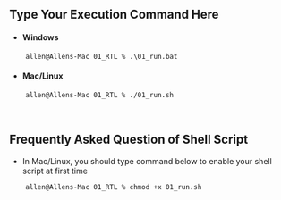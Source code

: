## Type Your **Execution Command** Here

* #### Windows

```shell!
    allen@Allens-Mac 01_RTL % .\01_run.bat
```

* #### Mac/Linux

```shell!
    allen@Allens-Mac 01_RTL % ./01_run.sh
```

</br>


## Frequently Asked Question of Shell Script
* In Mac/Linux, you should type command below to enable your shell script at first time
```shell!
    allen@Allens-Mac 01_RTL % chmod +x 01_run.sh
```
